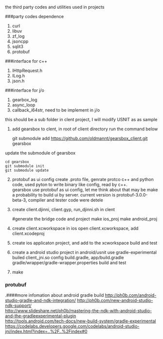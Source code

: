 the third party codes and utilities used in projects  

###party codes dependence  
1. curl  
2. libuv  
3. zf_log  
4. jsoncpp  
5. sqlit3  
6. protobuf

###interface for c++   
1. IHttpRequest.h  
2. ILog.h  
3. json.h  

###interface for j/o  
1. gearbox_log  
2. async_loop  
3. callback_i64str, need to be implement in j/o  

this should be a sub folder in clent project, I will modify USNIT as as sample  

1. add gearsbox to clent, in root of client directory run the command below

	git submodule add https://github.com/oldmannt/gearsbox_client.git gearsbox

update the submodule of gearsbox

	cd gearsbox
	git submodule init
	git submodule update
2. protobuf as ui config
	create .proto file, genrate protco c++ and python code, used pyton to write binary like config, read by c++.  
	gearsbox use protobuf as ui config, let me think about that may be make a probability to build ui by server.
	current version is protobuf-3.0.0-beta-3, compiler and tester code were detele

2. create client.djinni, client.gyp, run_djinni.sh in clent
	
	#generate the bridge code and project
	make ios_proj
	make android_proj

3. create client.xcworkspace in ios
	open client.xcworkspace, add client.xcodeproj

4. create ios applicaton project, and add to the xcworkspace
	build and test

5. create a android studio project in android/usnit
	use gradle-experimental builed client_jni.so
	config build.gradle, app/build.gradle gradle/wrapper/gradle-wrapper.properties
	build and test

6. make

### protubuf


.####more infomation  about android gradle build
http://ph0b.com/android-studio-gradle-and-ndk-integration/
http://ph0b.com/new-android-studio-ndk-support/  
http://www.slideshare.net/ph0b/mastering-the-ndk-with-android-studio-and-the-gradleexperimental-plugin  
http://tools.android.com/tech-docs/new-build-system/gradle-experimental  
https://codelabs.developers.google.com/codelabs/android-studio-jni/index.html?index=..%2F..%2Findex#0  
